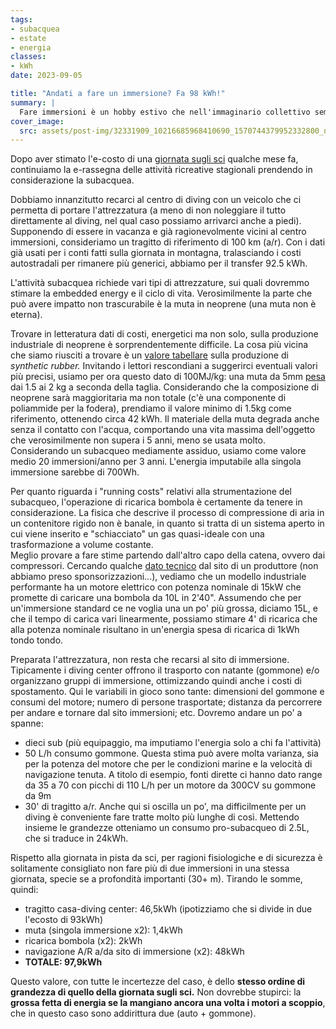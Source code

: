 ```yaml
---
tags: 
- subacquea
- estate
- energia
classes:
- kWh
date: 2023-09-05

title: "Andati a fare un immersione? Fa 98 kWh!"
summary: |
  Fare immersioni è un hobby estivo che nell'immaginario collettivo sembra essere molto eco friendly e sostenibile. Vediamo se è vero... 
cover_image:
  src: assets/post-img/32331909_10216685968410690_1570744379952332800_n_b2e9kg
---
```


Dopo aver stimato l'e-costo di una [giornata sugli sci](https://resconda.it/articles/si-va-a-sciare-fa-150-kwh/) qualche mese fa, continuiamo la e-rassegna delle attività ricreative stagionali prendendo in considerazione la subacquea.

Dobbiamo innanzitutto recarci al centro di diving con un veicolo che ci permetta di portare l'attrezzatura (a meno di non noleggiare il tutto direttamente al diving, nel qual caso possiamo arrivarci anche a piedi). Supponendo di essere in vacanza e già ragionevolmente vicini al centro immersioni, consideriamo un tragitto di riferimento di 100 km (a/r). Con i dati già usati per i conti fatti sulla giornata in montagna, tralasciando i costi autostradali per rimanere più generici, abbiamo per il transfer 92.5 kWh.

L'attività subacquea richiede vari tipi di attrezzature, sui quali dovremmo stimare la embedded energy e il ciclo di vita. Verosimilmente la parte che può avere impatto non trascurabile è la muta in neoprene (una muta non è eterna).

Trovare in letteratura dati di costi, energetici ma non solo, sulla produzione industriale di neoprene è sorprendentemente difficile. La cosa più vicina che siamo riusciti a trovare è un [valore tabellare](https://www.researchgate.net/figure/Bound-rubber-contents-of-uncured-masterbatches-15_tbl3_228778128) sulla produzione di *synthetic rubber.* Invitando i lettori rescondiani a suggerirci eventuali valori più precisi, usiamo per ora questo dato di 100MJ/kg: una muta da 5mm [pesa](https://www.decathlon.it/p/muta-subacquea-uomo-500-neoprene-5-mm-nero-azzurro/_/R-p-306905?mc=8544637&c=BLU) dai 1.5 ai 2 kg a seconda della taglia. Considerando che la composizione di neoprene sarà maggioritaria ma non totale (c'è una componente di poliammide per la fodera), prendiamo il valore minimo di 1.5kg come riferimento, ottenendo circa 42 kWh. Il materiale della muta degrada anche senza il contatto con l'acqua, comportando una vita massima dell'oggetto che verosimilmente non supera i 5 anni, meno se usata molto. Considerando un subacqueo mediamente assiduo, usiamo come valore medio 20 immersioni/anno per 3 anni. L'energia imputabile alla singola immersione sarebbe di 700Wh.

Per quanto riguarda i "running costs" relativi alla strumentazione del subacqueo, l'operazione di ricarica bombola è certamente da tenere in considerazione. La fisica che descrive il processo di compressione di aria in un contenitore rigido non è banale, in quanto si tratta di un sistema aperto in cui viene inserito e "schiacciato" un gas quasi-ideale con una trasformazione a volume costante.  
Meglio provare a fare stime partendo dall'altro capo della catena, ovvero dai compressori. Cercando qualche [dato tecnico](https://coltri.com/compressori/open/#specifications) dal sito di un produttore (non abbiamo preso sponsorizzazioni...), vediamo che un modello industriale performante ha un motore elettrico con potenza nominale di 15kW che promette di caricare una bombola da 10L in 2\'40\". Assumendo che per un'immersione standard ce ne voglia una un po' più grossa, diciamo 15L, e che il tempo di carica vari linearmente, possiamo stimare 4' di ricarica che alla potenza nominale risultano in un'energia spesa di ricarica di 1kWh tondo tondo.

Preparata l'attrezzatura, non resta che recarsi al sito di immersione. Tipicamente i diving center offrono il trasporto con natante (gommone) e/o organizzano gruppi di immersione, ottimizzando quindi anche i costi di spostamento. Qui le variabili in gioco sono tante: dimensioni del gommone e consumi del motore; numero di persone trasportate; distanza da percorrere per andare e tornare dal sito immersioni; etc. Dovremo andare un po' a spanne:

- dieci sub (più equipaggio, ma imputiamo l'energia solo a chi fa l'attività)
- 50 L/h consumo gommone. Questa stima può avere molta varianza, sia per la potenza del motore che per le condizioni marine e la velocità di navigazione tenuta. A titolo di esempio, fonti dirette ci hanno dato range da 35 a 70 con picchi di 110 L/h per un motore da 300CV su gommone da 9m
- 30' di tragitto a/r. Anche qui si oscilla un po', ma difficilmente per un diving è conveniente fare tratte molto più lunghe di così. Mettendo insieme le grandezze otteniamo un consumo pro-subacqueo di 2.5L, che si traduce in 24kWh.

Rispetto alla giornata in pista da sci, per ragioni fisiologiche e di sicurezza è solitamente consigliato non fare più di due immersioni in una stessa giornata, specie se a profondità importanti (30+ m). Tirando le somme, quindi:

- tragitto casa-diving center: 46,5kWh (ipotizziamo che si divide in due l'ecosto di 93kWh)
- muta (singola immersione x2): 1,4kWh
- ricarica bombola (x2): 2kWh
- navigazione A/R a/da sito di immersione (x2): 48kWh
- **TOTALE: 97,9kWh**

Questo valore, con tutte le incertezze del caso, è dello **stesso ordine di grandezza di quello della giornata sugli sci.** Non dovrebbe stupirci: la **grossa fetta di energia se la mangiano ancora una volta i motori a scoppio**, che in questo caso sono addirittura due (auto + gommone).
